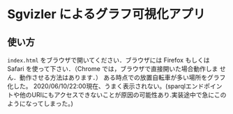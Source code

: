 # Sgvizler によるグラフ可視化アプリ

## 使い方

`index.html` をブラウザで開いてください．ブラウザには Firefox もしくは
Safari を使って下さい．（Chrome では，ブラウザで直接開いた場合動作しま
せん．動作させる方法はあります．）
ある時点での放置自転車が多い場所をグラフ化した。
2020/06/10/22:00現在、うまく表示されない。(sparqlエンドポイントや他のURIにもアクセスできないことが原因の可能性あり.実装途中で急にこのようになってしまった。)
